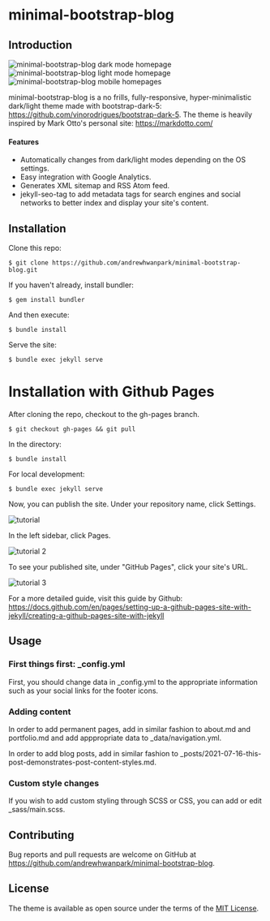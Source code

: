 # minimal-bootstrap-blog

## Introduction

![minimal-bootstrap-blog dark mode homepage](https://user-images.githubusercontent.com/13270895/126380100-f61f3464-1604-486c-89ac-5a7b98fe3ce7.png)
![minimal-bootstrap-blog light mode homepage](https://user-images.githubusercontent.com/13270895/126380111-35619141-0e9d-4780-a2c9-1c8992497f56.png)
![minimal-bootstrap-blog mobile homepages](https://user-images.githubusercontent.com/13270895/126383023-8fa01fd7-544b-459d-956e-4a67a735758b.png)

minimal-bootstrap-blog is a no frills, fully-responsive, hyper-minimalistic dark/light theme made with bootstrap-dark-5: https://github.com/vinorodrigues/bootstrap-dark-5. The theme is heavily inspired by Mark Otto's personal site: https://markdotto.com/

#### Features

- Automatically changes from dark/light modes depending on the OS settings.
- Easy integration with Google Analytics.
- Generates XML sitemap and RSS Atom feed.
- jekyll-seo-tag to add metadata tags for search engines and social networks to better index and display your site's content.

## Installation

Clone this repo:

    $ git clone https://github.com/andrewhwanpark/minimal-bootstrap-blog.git

If you haven't already, install bundler:

    $ gem install bundler

And then execute:

    $ bundle install

Serve the site:

    $ bundle exec jekyll serve

# Installation with Github Pages

After cloning the repo, checkout to the gh-pages branch.

    $ git checkout gh-pages && git pull

In the directory:

    $ bundle install

For local development:

    $ bundle exec jekyll serve

Now, you can publish the site. Under your repository name, click Settings.

![tutorial](https://docs.github.com/assets/images/help/repository/repo-actions-settings.png)

In the left sidebar, click Pages.

![tutorial 2](https://docs.github.com/assets/images/help/pages/pages-tab.png)

To see your published site, under "GitHub Pages", click your site's URL.

![tutorial 3](https://docs.github.com/assets/images/help/pages/click-pages-url-to-preview.png)

For a more detailed guide, visit this guide by Github: https://docs.github.com/en/pages/setting-up-a-github-pages-site-with-jekyll/creating-a-github-pages-site-with-jekyll

## Usage

### First things first: \_config.yml

First, you should change data in \_config.yml to the appropriate information such as your social links for the footer icons.

### Adding content

In order to add permanent pages, add in similar fashion to about.md and portfolio.md and add apppropriate data to \_data/navigation.yml.

In order to add blog posts, add in similar fashion to \_posts/2021-07-16-this-post-demonstrates-post-content-styles.md.

### Custom style changes

If you wish to add custom styling through SCSS or CSS, you can add or edit \_sass/main.scss.

## Contributing

Bug reports and pull requests are welcome on GitHub at https://github.com/andrewhwanpark/minimal-bootstrap-blog.

## License

The theme is available as open source under the terms of the [MIT License](https://opensource.org/licenses/MIT).
